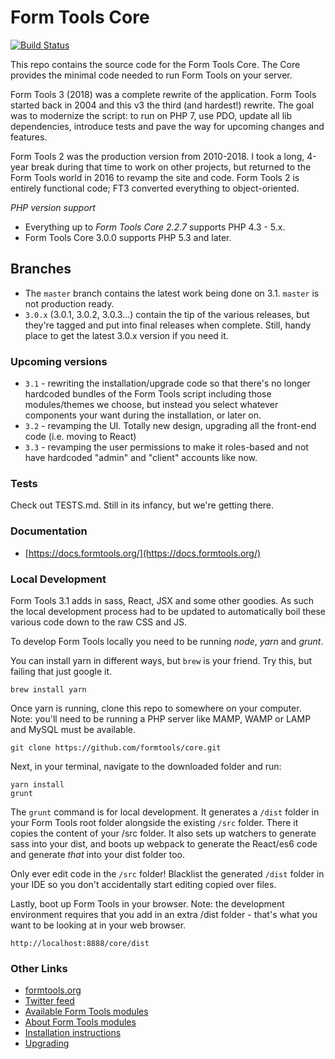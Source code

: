 # Form Tools Core

[![Build Status](https://travis-ci.org/formtools/core.svg?branch=master)](https://travis-ci.org/formtools/core)

This repo contains the source code for the Form Tools Core. The Core provides the minimal code needed to run Form Tools
on your server. 

Form Tools 3 (2018) was a complete rewrite of the application. Form Tools started back in 2004 and this v3 the third 
(and hardest!) rewrite. The goal was to modernize the script: to run on PHP 7, use PDO, update all lib dependencies,
introduce tests and pave the way for upcoming changes and features.

Form Tools 2 was the production version from 2010-2018. I took a long, 4-year break during that time to work on other
projects, but returned to the Form Tools world in 2016 to revamp the site and code. Form Tools 2 is entirely
functional code; FT3 converted everything to object-oriented.

*PHP version support*

- Everything up to *Form Tools Core 2.2.7* supports PHP 4.3 - 5.x.
- Form Tools Core 3.0.0 supports PHP 5.3 and later.

## Branches 

- The `master` branch contains the latest work being done on 3.1. `master` is not production ready.
- `3.0.x` (3.0.1, 3.0.2, 3.0.3...) contain the tip of the various releases, but they're tagged and put into final
releases when complete. Still, handy place to get the latest 3.0.x version if you need it. 

### Upcoming versions

- `3.1` - rewriting the installation/upgrade code so that there's no longer hardcoded bundles of the Form Tools script
including those modules/themes we choose, but instead you select whatever components your want during the installation, 
or later on. 
- `3.2` - revamping the UI. Totally new design, upgrading all the front-end code (i.e. moving to React)
- `3.3` - revamping the user permissions to make it roles-based and not have hardcoded "admin" and "client" accounts like
now.


### Tests

Check out TESTS.md. Still in its infancy, but we're getting there.


### Documentation

- [https://docs.formtools.org/](https://docs.formtools.org/)


### Local Development

Form Tools 3.1 adds in sass, React, JSX and some other goodies. As such the local development process had to be
updated to automatically boil these various code down to the raw CSS and JS.

To develop Form Tools locally you need to be running *node*, *yarn* and *grunt*. 

You can install yarn in different ways, but `brew` is your friend. Try this, but failing that just google it.  

```
brew install yarn
```

Once yarn is running, clone this repo to somewhere on your computer. Note: you'll need to be running a PHP 
server like MAMP, WAMP or LAMP and MySQL must be available. 

```
git clone https://github.com/formtools/core.git

```

Next, in your terminal, navigate to the downloaded folder and run:


```
yarn install
grunt
```

The `grunt` command is for local development. It generates a `/dist` folder in your Form Tools root folder alongside
the existing `/src` folder. There it copies the content of your /src folder. It also sets up watchers to generate 
sass into your dist, and boots up webpack to generate the React/es6 code and generate *that* into your dist folder too. 

Only ever edit code in the `/src` folder! Blacklist the generated `/dist` folder in your IDE so you don't accidentally
start editing copied over files.

Lastly, boot up Form Tools in your browser. Note: the development environment requires that you add in an extra /dist
folder - that's what you want to be looking at in your web browser. 

```
http://localhost:8888/core/dist
```



### Other Links

- [formtools.org](https://formtools.org/)
- [Twitter feed](https://twitter.com/formtools/)
- [Available Form Tools modules](https://modules.formtools.org/)
- [About Form Tools modules](https://docs.formtools.org/userdoc/modules/) 
- [Installation instructions](https://docs.formtools.org/userdoc/modules/installing/)
- [Upgrading](https://docs.formtools.org/userdoc/modules/upgrading/)

















